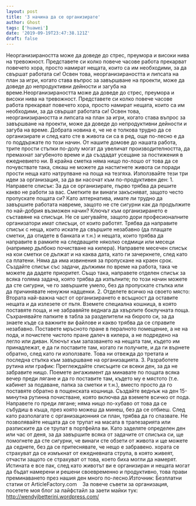 ```yaml
---
layout: post
title: '3 начина да се организирате'
author: Ghost
tags: ['huawei']
date: '2019-09-19T23:47:38.121Z'
draft: false
---
```


Неорганизираността може да доведе до стрес, преумора и високи нива на тревожност. Представете си колко повече часове работа прекарват повечето хора, просто намират нещата, които са им необходими, за да свършат работата си! Освен това, неорганизираността и липсата на план за игри, когато става въпрос за завършване на проекти, може да доведе до непродуктивни дейности и загуба на време.Неорганизираността може да доведе до стрес, преумора и високи нива на тревожност. Представете си колко повече часове работа прекарват повечето хора, просто намират нещата, които са им необходими, за да свършат работата си! Освен това, неорганизираността и липсата на план за игри, когато става въпрос за завършване на проекти, може да доведе до непродуктивни дейности и загуба на време. Добрата новина е, че не е толкова трудно да се организирате и след като сте в живота си са в ред, още по-лесно е да го поддържате по този начин. От нашите домове до нашата работа, трите прости стъпки по-долу могат да увеличат производителността, да премахнат загубеното време и да създадат усещане за постижения в ежедневието ни. В крайна сметка няма нищо по-лошо от това да се почувствате така, сякаш не можете да настигнете живота си поради прости неща като натрупване на поща на тезгяха. Използвайте тези три идеи за организация, за да ви насочат към по-продуктивен ден: 1. Направете списък: За да се организирате, първо трябва да решите какво не работи за вас. Сметките ви винаги закъсняват, защото често пропускате пощата си? Като алтернатива, имате ли трудно да завършите работата навреме, защото не сте сигурни как да продължите по най-добрия възможен начин? Ключът към организирането е съставяне на списъци. Не се шегувайте, защото дори професионалните организатори имат списъци, от които работят. Трябва да направите списък с неща, които искате да свършите незабавно (да плащате сметки, да отидете в банката и т.н.) и нещата, които трябва да направите в рамките на следващите няколко седмици или месеци (например дълбоко почистване на килера). Направете месечен списък на кои сметки се дължат и на каква дата, като ги зачеркнете, след като са платени. Няма да има извинения за пропускане на краен срок. Създайте списък със задачи, дължими по време на работа, така че можете да дадете приоритет. Също така, направете отделен списък за всяка голяма задача, която трябва да изпълните; по този начин можете да сте сигурни, че го завършите умело, без да пропускате стъпка или да причинявате ненужни надценки. 2. Отделете всичко на своето място: Втората най-важна част от организирането е всъщност да оставите нещата и да излезете от пътя. Вземете специална кошница, в която поставяте поща, и не забравяйте веднага да хвърлите боклучната поща. Съхранявайте папките в табла за разделители на бюрото си, за да знаете къде са важните ви файлове и какво трябва да се справите незабавно. Поставете мръсното пране в пералното помещение, а не на пода, и почистете чистото пране далеч в килера, а не подредено на легло или диван. Ключът към запазването на нещата там, където им принадлежат, е да ги поставите там, когато ги получите, и да ги върнете обратно, след като ги използвате. Това ни отвежда до третата и последна стъпка към завършване на организацията. 3. Разработете рутина или график: Преглеждайте списъците си всеки ден, за да не забравите нищо. Поемете ангажимент да минавате по пощата всяка вечер преди лягане и да го поставите там, където му е мястото (т.е. кабинет за подаване, папка за сметки и т.н.), вместо просто да го поставяте обратно в пощенската кошница. Създайте веднъж на ден 15-минутна рутинна почистване, която включва да вземете всичко от пода. Направете го преди лягане; няма нищо по-хубаво от това да се събудиш в къща, през която можеш да минеш, без да се отбиеш. След като разполагате с организационния си план, трябва да го спазвате. Не позволявайте нещата да се трупат на масата в трапезарията или разписките да се трупат в портфейла ви. Като заделяте определен ден или час от деня, за да завършите всяка от задачите от списъка си, ще помогнете да сте сигурни, че винаги сте обзети от живота и ще можете да седнете, без да се притеснявате, че нещо е забравено. хората се страхуват да се измъкнат от ежедневната струпа, в която живеят, отчасти защото се страхуват от това, което биха могли да намерят. Истината е все пак, след като животът ви е организиран и нещата могат да бъдат намерени и решени своевременно и продуктивно, това прави преминаването през нашия ден много по-лесно.Източник: Безплатни статии от ArticleFactory.com    За повече съвети за организация, посетете моя блог за лайфстайл за заети майки тук: http://wendyjbetterini.wordpress.com/
